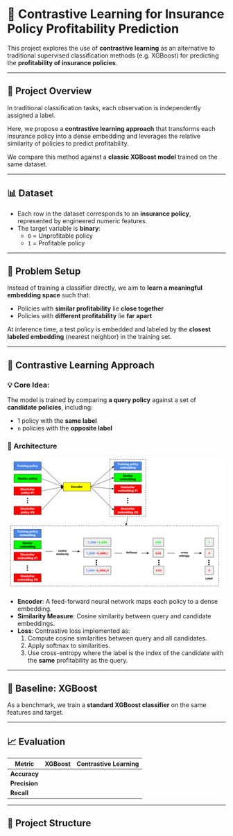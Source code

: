 # 🧠 Contrastive Learning for Insurance Policy Profitability Prediction

This project explores the use of **contrastive learning** as an alternative to traditional supervised classification methods (e.g. XGBoost) for predicting the **profitability of insurance policies**.

---

## 📘 Project Overview

In traditional classification tasks, each observation is independently assigned a label. 

Here, we propose a **contrastive learning approach** that transforms each insurance policy into a dense embedding and leverages the relative similarity of policies to predict profitability.

We compare this method against a **classic XGBoost model** trained on the same dataset.

---

## 📊 Dataset

- Each row in the dataset corresponds to an **insurance policy**, represented by engineered numeric features.
- The target variable is **binary**:
  - `0` = Unprofitable policy
  - `1` = Profitable policy

---

## 🧪 Problem Setup

Instead of training a classifier directly, we aim to **learn a meaningful embedding space** such that:
- Policies with **similar profitability** lie **close together**
- Policies with **different profitability** lie **far apart**

At inference time, a test policy is embedded and labeled by the **closest labeled embedding** (nearest neighbor) in the training set.

---

## 🔁 Contrastive Learning Approach

### 💡 Core Idea:
The model is trained by comparing **a query policy** against a set of **candidate policies**, including:
- 1 policy with the **same label**
- `n` policies with the **opposite label**

### 🧱 Architecture

![Network Architecture](assets/architecture.png)

- **Encoder**: A feed-forward neural network maps each policy to a dense embedding.
- **Similarity Measure**: Cosine similarity between query and candidate embeddings.
- **Loss**: Contrastive loss implemented as:
  1. Compute cosine similarities between query and all candidates.
  2. Apply softmax to similarities.
  3. Use cross-entropy where the label is the index of the candidate with the **same** profitability as the query.



---

## 🧪 Baseline: XGBoost

As a benchmark, we train a **standard XGBoost classifier** on the same features and target.

---

## 📈 Evaluation 

| Metric          | **XGBoost** | **Contrastive Learning** |
|-----------------|-------------|--------------------------|
| **Accuracy**    |             |                          |
| **Precision**   |             |                          |
| **Recall**      |             |                          |

---

## 📁 Project Structure

